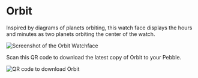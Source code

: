 # Orbit

Inspired by diagrams of planets orbiting, this watch face displays the hours and minutes as two planets orbiting the center of the watch.

![Screenshot of the Orbit Watchface](https://raw.github.com/distantcam/pebble/master/orbit/screenshot.png)

Scan this QR code to download the latest copy of Orbit to your Pebble.

![QR code to download Orbit](http://www.mypebblefaces.com/QR/temp/pebble44484d0ba1df96d3a04ea7c2762ec63d.png)